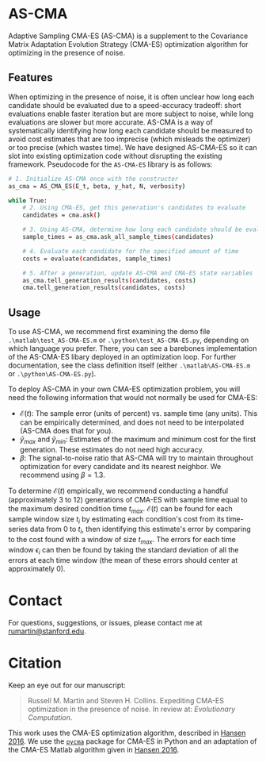 # AS-CMA
Adaptive Sampling CMA-ES (AS-CMA) is a supplement to the Covariance Matrix Adaptation Evolution Strategy (CMA-ES) optimization algorithm for optimizing in the presence of noise. 

## Features
When optimizing in the presence of noise, it is often unclear how long each candidate should be evaluated due to a speed-accuracy tradeoff: short evaluations enable faster iteration but are more subject to noise, while long evaluations are slower but more accurate. AS-CMA is a way of systematically identifying how long each candidate should be measured to avoid cost estimates that are too imprecise (which misleads the optimizer) or too precise (which wastes time). We have designed AS-CMA-ES so it can slot into existing optimization code without disrupting the existing framework. Pseudocode for the `AS-CMA-ES` library is as follows: 

```bash
# 1. Initialize AS-CMA once with the constructor
as_cma = AS_CMA_ES(E_t, beta, y_hat, N, verbosity)

while True: 
    # 2. Using CMA-ES, get this generation's candidates to evaluate
    candidates = cma.ask()

    # 3. Using AS-CMA, determine how long each candidate should be evaluated
    sample_times = as_cma.ask_all_sample_times(candidates)

    # 4. Evaluate each candidate for the specified amount of time
    costs = evaluate(candidates, sample_times)

    # 5. After a generation, update AS-CMA and CMA-ES state variables
    as_cma.tell_generation_results(candidates, costs)
    cma.tell_generation_results(candidates, costs)
```

## Usage
To use AS-CMA, we recommend first examining the demo file `.\matlab\test_AS-CMA-ES.m` or `.\python\test_AS-CMA-ES.py`, depending on which language you prefer. There, you can see a barebones implementation of the AS-CMA-ES libary deployed in an optimization loop. For further documentation, see the class definition itself (either `.\matlab\AS-CMA-ES.m` or `.\python\AS-CMA-ES.py`).

To deploy AS-CMA in your own CMA-ES optimization problem, you will need the following information that would not normally be used for CMA-ES:
* $\mathcal{E}(t)$: The sample error (units of percent) vs. sample time (any units). This can be empirically determined, and does not need to be interpolated (AS-CMA does that for you).
* $\hat{y}_{max}$ and $\hat{y}_{min}$: Estimates of the maximum and minimum cost for the first generation. These estimates do not need high accuracy. 
* $\beta$: The signal-to-noise ratio that AS-CMA will try to maintain throughout optimization for every candidate and its nearest neighbor. We recommend using $\beta = 1.3$.

To determine $\mathcal{E}(t)$ empirically, we recommend conducting a handful (approximately 3 to 12) generations of CMA-ES with sample time equal to the maximum desired condition time $t_{max}$. $\mathcal{E}(t)$ can be found for each sample window size $t_i$ by estimating each condition's cost from its time-series data from $0$ to $t_i$, then identifying this estimate's error by comparing to the cost found with a window of size $t_{max}$. The errors for each time window $\epsilon_i$ can then be found by taking the standard deviation of all the errors at each time window (the mean of these errors should center at approximately 0).

# Contact
For questions, suggestions, or issues, please contact me at [rumartin@stanford.edu](mailto:rumartin@stanford.edu). 

# Citation
Keep an eye out for our manuscript:
> Russell M. Martin and Steven H. Collins. Expediting CMA-ES optimization in the presence of noise. In review at: *Evolutionary Computation*. 

This work uses the CMA-ES optimization algorithm, described in [Hansen 2016](https://arxiv.org/abs/1604.00772). We use the [`pycma`](https://github.com/CMA-ES/pycma?tab=readme-ov-file) package for CMA-ES in Python and an adaptation of the CMA-ES Matlab algorithm given in [Hansen 2016](https://arxiv.org/abs/1604.00772). 
